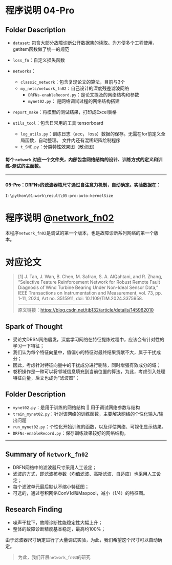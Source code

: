 # 程序说明 04-Pro
## Folder Description

- `dataset`: 包含大部分故障诊断公开数据集的读取。为方便多个工程使用，getitem函数做了统一的规范

- `loss_fn`：自定义损失函数

- `networks`：
    - `classic_network`：包含复现论文的算法，目前与3个
	- `my_nets/network_fn02`：自己设计的深度残差滤波网络
	    - `DRFNs-enableRecord.py`：是论文提及的网络结构和参数
	    - `mynet02.py`： 是网络调试过程的网络结构搭建
- `report_make`：将模型的测试结果，打印成Excel表格
- `utils_tool`：包含日常用的工具 tensorboard
	- `log_utils.py`：训练日志（acc， loss）数据的保存。无需在for前定义全局函数，自动整理。
			文件内还有混稀矩阵绘制程序
	- `t_SNE.py`：分类特性效果图（散点图）

#### 每个 `network` 对应一个文件夹，内部包含网络结构的设计、训练方式的定义和训练-测试的主函数。

***
#### 05-Pro：DRFNs的滤波器核尺寸通过自注意力机制，自动确定。实验数据在：
	I:\python\01-work\result\05-pro-auto-kernelSize


# 程序说明 @[network_fn02]
本程序`network_fn02`是调试的第一个版本，也是故障诊断系列网络的第一个版本。

# 对应论文
>[1] J. Tan, J. Wan, B. Chen, M. Safran, S. A. AlQahtani, and R. Zhang, “Selective Feature Reinforcement Network for Robust Remote Fault Diagnosis of Wind Turbine Bearing Under Non-Ideal Sensor Data,” IEEE Transactions on Instrumentation and Measurement, vol. 73, pp. 1-11, 2024, Art no. 3515911, doi: 10.1109/TIM.2024.3375958.
>————————————————                        
原文链接：https://blog.csdn.net/tjb132/article/details/145962010


## Spark of Thought
- 受论文DRSN网络启发，深度学习网络在特征提炼过程中，应该会有针对性的学习一下特征；
- 我们认为每个特征向量中，值偏小的特征对最终结果贡献不大，属于干扰成分；
- 因此，考虑针对特征向量中的干扰成分进行剔除，同时增强有效成分的域；
- 卷积操作是一种可以将邻域信息填充到当前位置的算法，为此，考虑引入处理特征向量，后文也成为“滤波器”；


## Folder Description

- `mynet02.py`：是用于训练的网络结构 || 用于调试网络参数与结构
- `train_mynet02.py`：针对该网络的训练函数，主要解决网络的个性化输入/输出问题
- `run_mynet02.py`：个性化开始训练的函数，以及评估网络、可视化显示结果。
- `DRFNs-enableRecord.py`：保存训练效果较好的网络结构。

***

## Summary of `Network_fn02`
- DRFN网络中的滤波器尺寸采用人工设定；
- 滤波的方式，即滤波核参数（均值滤波、高斯滤波、自适应）也采用人工设定；
- 每个滤波单元最后默认不缩小特征图；
- 可选的，通过卷积网络ConV1d和Maxpool，减小（1/4）的特征图。

## Research Finding

- 噪声干扰下，故障诊断性能稳定性大幅上升；
- 整体的故障诊断精度基本稳定，最高约100%；

由于滤波器尺寸确定进行了大量调试实验，为此，我们希望这个尺寸可以自动确定。

> 为此，我们开展`network_fn03`的研究


[network_fn02]: /networks/my_nets/network_fn02/README.md
